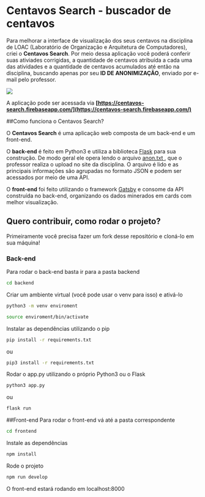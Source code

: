 # Centavos Search -  buscador de centavos 

Para melhorar a interface de visualização dos seus centavos na disciplina de LOAC (Laboratório de Organização e Arquitetura de Computadores), criei o **Centavos Search**. Por meio dessa aplicação você poderá conferir suas ativiades corrigidas, a quantidade de centavos atribuída a cada uma das atividades e a quantidade de centavos acumulados até então na disciplina, buscando apenas por seu **ID DE ANONIMIZAÇÃO**, enviado por e-mail pelo professor.

<img align="center" src="https://images.vexels.com/media/users/3/145757/isolated/lists/73090e43d4f8b3a6f9b3f05852adfed4-lupa-de-dinheiro.png"/>

A aplicação pode ser acessada via **[https://centavos-search.firebaseapp.com/](https://centavos-search.firebaseapp.com/)**

##Como funciona o Centavos Search?

O **Centavos Search** é uma aplicação web composta de um back-end e um front-end.

O **back-end** é feito em Python3 e utiliza a biblioteca [Flask](https://flask.palletsprojects.com/en/2.0.x/) para sua construção. De modo geral ele opera lendo o arquivo [anon.txt ](http://lad.ufcg.edu.br/loac/uploads/OAC/anon.txt), que o professor realiza o upload no site da disciplina. O arquivo é lido e as principais informações são agrupadas no formato JSON e podem ser acessados por meio de uma API.

O **front-end** foi feito utilizando o framework [Gatsby](gatsbyjs.com/) e consome da API construída no back-end, organizando os dados minerados em cards com melhor visualização. 

## Quero contribuir, como rodar o projeto?

Primeiramente você precisa fazer um fork desse repositório e cloná-lo em sua máquina!

### Back-end 
Para rodar o back-end  basta ir para a pasta backend 
```bash
cd backend
```
Criar um ambiente virtual (você pode usar o venv para isso) e ativá-lo
```bash
python3 -m venv enviroment
```
```bash
source enviroment/bin/activate
```
Instalar as dependências utilizando o pip
```bash
pip install -r requirements.txt
```
ou
```bash
pip3 install -r requirements.txt
```
Rodar o app.py utilizando o próprio Python3 ou o Flask
```bash
python3 app.py
```
ou
```bash
flask run
```

##Front-end
Para rodar o front-end vá até a pasta correspondente
```bash
cd frontend
```
Instale as dependências 
```bash
npm install
```
Rode o projeto
```bash
npm run develop
```
O front-end estará rodando em localhost:8000
